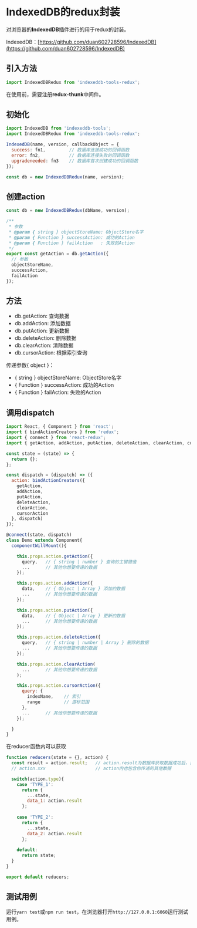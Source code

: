 # IndexedDB的redux封装

对浏览器的**IndexedDB**插件进行的用于redux的封装。   

IndexedDB：[https://github.com/duan602728596/IndexedDB](https://github.com/duan602728596/IndexedDB)

## 引入方法

```javascript
import IndexedDBRedux from 'indexeddb-tools-redux';
```

在使用前，需要注册**redux-thunk**中间件。

## 初始化

```javascript
import IndexedDB from 'indexeddb-tools';
import IndexedDBRedux from 'indexeddb-tools-redux';

IndexedDB(name, version, callbackObject = {
  success: fn1,         // 数据库连接成功的回调函数
  error: fn2,           // 数据库连接失败的回调函数
  upgradeneeded: fn3    // 数据库首次创建成功的回调函数
});

const db = new IndexedDBRedux(name, version);
```

## 创建action

```javascript
const db = new IndexedDBRedux(dbName, version);

/**
 * 参数
 * @param { string } objectStoreName: ObjectStore名字
 * @param { Function } successAction: 成功的Action
 * @param { Function } failAction   : 失败的Action
 */
export const getAction = db.getAction({
  // 参数
  objectStoreName,
  successAction,
  failAction
});
```

## 方法
* db.getAction: 查询数据
* db.addAction: 添加数据
* db.putAction: 更新数据
* db.deleteAction: 删除数据
* db.clearAction: 清除数据
* db.cursorAction: 根据索引查询

传递参数{ object }：

* { string } objectStoreName: ObjectStore名字
* { Function } successAction: 成功的Action
* { Function } failAction: 失败的Action

## 调用dispatch

```javascript
import React, { Component } from 'react';
import { bindActionCreators } from 'redux';
import { connect } from 'react-redux';
import { getAction, addAction, putAction, deleteAction, clearAction, cursorAction } from './render';

const state = (state) => {
  return {};
};

const dispatch = (dispatch) => ({
  action: bindActionCreators({
    getAction,
    addAction,
    putAction,
    deleteAction,
    clearAction,
    cursorAction
  }, dispatch)
});

@connect(state, dispatch)
class Demo extends Component{
  componentWillMount(){

    this.props.action.getAction({
      query,   // { string | number } 查询的主键键值
      ...      // 其他你想要传递的数据
    });

    this.props.action.addAction({
      data,    // { Object | Array } 添加的数据
      ...      // 其他你想要传递的数据
    });

    this.props.action.putAction({
      data,    // { Object | Array } 更新的数据
      ...      // 其他你想要传递的数据
    });

    this.props.action.deleteAction({
      query,   // { string | number | Array } 删除的数据
      ...      // 其他你想要传递的数据
    });

    this.props.action.clearAction(
      ...      // 其他你想要传递的数据
    );

    this.props.action.cursorAction({
      query: {
        indexName,    // 索引
        range         // 游标范围
      },
      ...      // 其他你想要传递的数据
    });

  }
}
```

在reducer函数内可以获取

```javascript
function reducers(state = {}, action) {
  const result = action.result;   // action.result为数据库获取数据成功后，获得到的数据
  // action.xxx                   // action内也包含你传递的其他数据

  switch(action.type){
    case 'TYPE_1':
      return {
        ...state,
        data_1: action.result
      };
      
    case 'TYPE_2':
      return {
        ...state,
        data_2: action.result
      };
      
    default:
      return state;
  }
}

export default reducers;
```

## 测试用例

运行`yarn test`或`npm run test`，在浏览器打开`http://127.0.0.1:6060`运行测试用例。